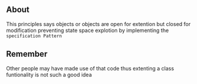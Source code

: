## About 
This principles says objects or objects are open for extention but closed for modification 
preventing state space explotion by implementing the ``specification Pattern``

## Remember 
Other people may have made use of that code thus extenting a class funtionality is not such a good idea

